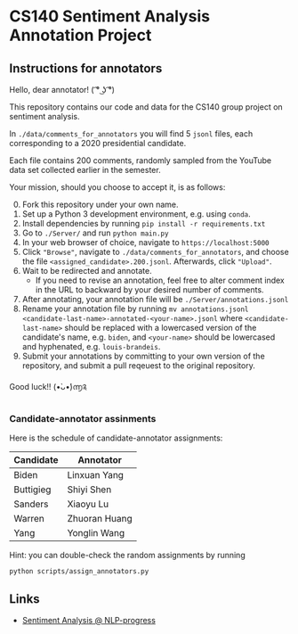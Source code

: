 # CS140 Sentiment Analysis Annotation Project

## Instructions for annotators

Hello, dear annotator! ( ͡° ͜ʖ ͡°)

This repository contains our code and data for the CS140 group project on sentiment analysis.

In `./data/comments_for_annotators` you will find 5 `jsonl` files, each corresponding to a 2020 presidential candidate.

Each file contains 200 comments, randomly sampled from the YouTube data set collected earlier in the semester.

Your mission, should you choose to accept it, is as follows:

0. Fork this repository under your own name.
1. Set up a Python 3 development environment, e.g. using `conda`.
2. Install dependencies by running `pip install -r requirements.txt`
3. Go to `./Server/` and run `python main.py`
4. In your web browser of choice, navigate to `https://localhost:5000`
5. Click `"Browse"`, navigate to `./data/comments_for_annotators`, and choose the file `<assigned_candidate>.200.jsonl`. Afterwards, click `"Upload"`.
6. Wait to be redirected and annotate.
    - If you need to revise an annotation, feel free to alter comment index in the URL to backward by your desired number of comments.
7. After annotating, your annotation file will be `./Server/annotations.jsonl`
8. Rename your annotation file by running `mv annotations.jsonl <candidate-last-name>-annotated-<your-name>.jsonl` where `<candidate-last-name>` should be replaced with a lowercased version of the candidate's name, e.g. `biden`, and `<your-name>` should be lowercased and hyphenated, e.g. `louis-brandeis`.
9. Submit your annotations by committing to your own version of the repository, and submit a pull reqeuest to the original repository.

Good luck!! (•̀ᴗ•́)൬༉

### Candidate-annotator assinments

Here is the schedule of candidate-annotator assignments:

| Candidate   |    Annotator             |
|-------------|--------------------------|
|  Biden      |    Linxuan Yang          |
|  Buttigieg  |    Shiyi Shen            |
|  Sanders    |    Xiaoyu Lu             |
|  Warren     |    Zhuoran Huang         |
|  Yang       |    Yonglin Wang          |

Hint: you can double-check the random assignments by running

```
python scripts/assign_annotators.py
```

## Links
- [Sentiment Analysis @ NLP-progress](http://nlpprogress.com/english/sentiment_analysis.html)
